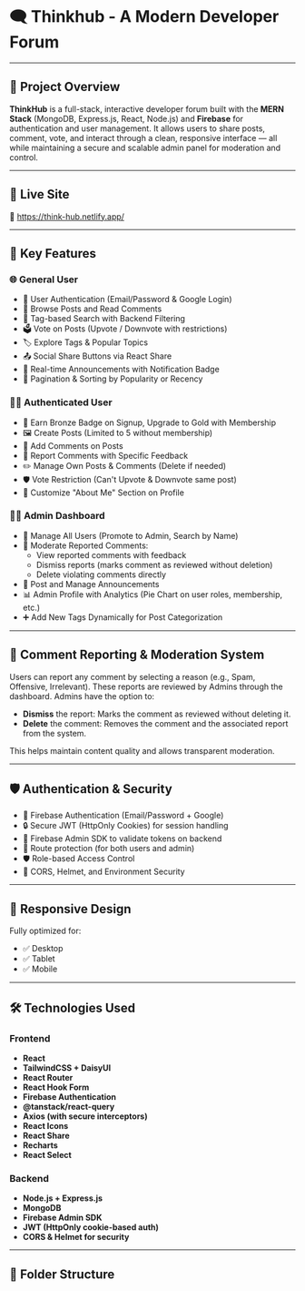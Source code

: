 # 🗨️ Thinkhub - A Modern Developer Forum

---

## 📖 Project Overview

**ThinkHub** is a full-stack, interactive developer forum built with the **MERN Stack** (MongoDB, Express.js, React, Node.js) and **Firebase** for authentication and user management. It allows users to share posts, comment, vote, and interact through a clean, responsive interface — all while maintaining a secure and scalable admin panel for moderation and control.

---

## 🚀 Live Site

🔗 https://think-hub.netlify.app/

---

## 🔑 Key Features

### 🌐 General User
- 🔐 User Authentication (Email/Password & Google Login)
- 🧑 Browse Posts and Read Comments
- 🔎 Tag-based Search with Backend Filtering
- 🗳️ Vote on Posts (Upvote / Downvote with restrictions)
- 🏷️ Explore Tags & Popular Topics
- 📤 Social Share Buttons via React Share
- 📢 Real-time Announcements with Notification Badge
- 🔁 Pagination & Sorting by Popularity or Recency

### 🧑‍💻 Authenticated User
- 🪪 Earn Bronze Badge on Signup, Upgrade to Gold with Membership
- 🖼️ Create Posts (Limited to 5 without membership)
- 💬 Add Comments on Posts
- 🚩 Report Comments with Specific Feedback
- ✏️ Manage Own Posts & Comments (Delete if needed)
- 🛡️ Vote Restriction (Can't Upvote & Downvote same post)
- 📜 Customize "About Me" Section on Profile

### 🧑‍🏫 Admin Dashboard
- 👥 Manage All Users (Promote to Admin, Search by Name)
- 🚨 Moderate Reported Comments:
  - View reported comments with feedback
  - Dismiss reports (marks comment as reviewed without deletion)
  - Delete violating comments directly
- 📣 Post and Manage Announcements
- 📊 Admin Profile with Analytics (Pie Chart on user roles, membership, etc.)
- ➕ Add New Tags Dynamically for Post Categorization

---

## 🧩 Comment Reporting & Moderation System

Users can report any comment by selecting a reason (e.g., Spam, Offensive, Irrelevant). These reports are reviewed by Admins through the dashboard. Admins have the option to:
- **Dismiss** the report: Marks the comment as reviewed without deleting it.
- **Delete** the comment: Removes the comment and the associated report from the system.

This helps maintain content quality and allows transparent moderation.

---

## 🛡️ Authentication & Security

- 🔐 Firebase Authentication (Email/Password + Google)
- 🔒 Secure JWT (HttpOnly Cookies) for session handling
- 🧾 Firebase Admin SDK to validate tokens on backend
- 🧪 Route protection (for both users and admin)
- 🛡️ Role-based Access Control
- 🧼 CORS, Helmet, and Environment Security

---

## 📱 Responsive Design

Fully optimized for:
- ✅ Desktop
- ✅ Tablet
- ✅ Mobile

---

## 🛠️ Technologies Used

### Frontend
- **React**
- **TailwindCSS + DaisyUI**
- **React Router**
- **React Hook Form**
- **Firebase Authentication**
- **@tanstack/react-query**
- **Axios (with secure interceptors)**
- **React Icons**
- **React Share**
- **Recharts**
- **React Select**

### Backend
- **Node.js + Express.js**
- **MongoDB**
- **Firebase Admin SDK**
- **JWT (HttpOnly cookie-based auth)**
- **CORS & Helmet for security**

---

## 📁 Folder Structure

